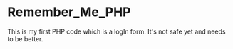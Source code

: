 # Remember_Me_PHP
This is my first PHP code which is a logIn form. It's not safe yet and needs to be better.
